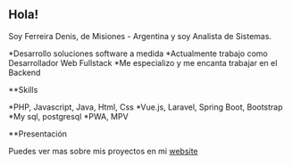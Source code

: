 ## Hola! 

Soy Ferreira Denis, de Misiones - Argentina y soy Analista de Sistemas.

*Desarrollo soluciones software a medida
*Actualmente trabajo como Desarrollador Web Fullstack
*Me especializo y me encanta trabajar en el Backend

**Skills

*PHP, Javascript, Java, Html, Css
*Vue.js, Laravel, Spring Boot, Bootstrap
*My sql, postgresql
*PWA, MPV

**Presentación

Puedes ver mas sobre mis proyectos en mi [website](https://elated-lovelace-6b0ba7.netlify.app/)
